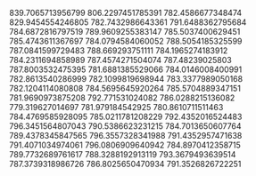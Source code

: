 839.7065713956799
806.2297451785391
782.4586677348474
829.9454554246805
782.7432986643361
791.6488362795684
784.6872816797519
789.9609255383147
785.5037400629451
785.4743611367697
784.0794584060052
788.5054185325599
787.0841599729483
788.669293751111
784.1965274183912
784.2311694858989
787.4574271504074
787.48239025803
787.8003532475395
781.6881385529066
784.0146008400991
782.8613540286999
782.1099819698944
783.3377989050168
782.1204114080808
784.5695645920264
785.5704889347151
781.9690973875208
792.771531024082
786.0288215136082
779.319627014697
781.979184542925
780.8610711511463
784.4769585928095
785.0211781208229
792.4352016524483
796.3451564807043
790.5386623231215
784.7013650607764
789.4378345847565
796.3557328341988
791.4352957471638
791.4071034974061
796.0806909640942
784.8970412358715
789.7732689761617
788.3288192913119
793.3679493639514
787.3739318986726
786.8025650470934
791.3526826722251